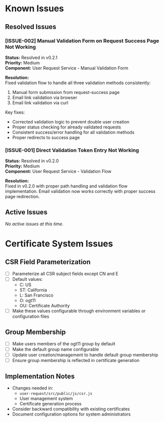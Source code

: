 # Known Issues

## Resolved Issues

### [ISSUE-002] Manual Validation Form on Request Success Page Not Working
**Status:** Resolved in v0.2.1  
**Priority:** Medium  
**Component:** User Request Service - Manual Validation Form

**Resolution:**  
Fixed validation flow to handle all three validation methods consistently:
1. Manual form submission from request-success page
2. Email link validation via browser
3. Email link validation via curl

Key fixes:
- Corrected validation logic to prevent double user creation
- Proper status checking for already validated requests
- Consistent success/error handling for all validation methods
- Proper redirects to success page

### [ISSUE-001] Direct Validation Token Entry Not Working
**Status:** Resolved in v0.2.0  
**Priority:** Medium  
**Component:** User Request Service - Validation Flow

**Resolution:**  
Fixed in v0.2.0 with proper path handling and validation flow implementation. Email validation now works correctly with proper success page redirection.

## Active Issues
*No active issues at this time.*

# Certificate System Issues

## CSR Field Parameterization
- [ ] Parameterize all CSR subject fields except CN and E
- [ ] Default values:
  - C: US
  - ST: California
  - L: San Francisco
  - O: ogt11
  - OU: Certificate Authority
- [ ] Make these values configurable through environment variables or configuration files

## Group Membership
- [ ] Make users members of the ogt11 group by default
- [ ] Make the default group name configurable
- [ ] Update user creation/management to handle default group membership
- [ ] Ensure group membership is reflected in certificate generation

## Implementation Notes
- Changes needed in:
  - `user-request/src/public/js/csr.js`
  - User management system
  - Certificate generation process
- Consider backward compatibility with existing certificates
- Document configuration options for system administrators 
